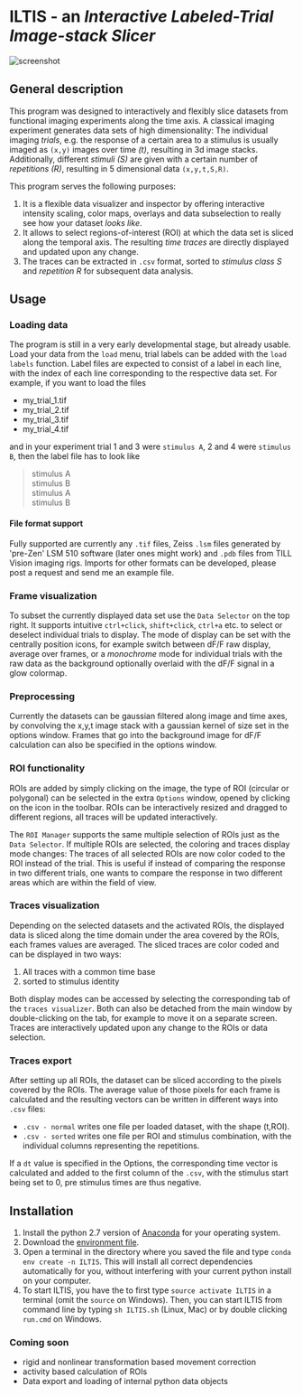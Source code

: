 # ILTIS - an _Interactive Labeled-Trial Image-stack Slicer_

![screenshot](https://github.com/grg2rsr/ILTIS/blob/master/docs/screenshot.png  "ILTIS screenshot")

## General description

This program was designed to interactively and flexibly slice datasets from functional imaging experiments along the time axis. A classical imaging experiment generates data sets of high dimensionality: The individual imaging _trials_, e.g. the response of a certain area to a stimulus is usually imaged as `(x,y)` images over time _(t)_, resulting in 3d image stacks. Additionally, different _stimuli (S)_ are given with a certain number of _repetitions (R)_, resulting in 5 dimensional data `(x,y,t,S,R)`.

This program serves the following purposes:

1.  It is a flexible data visualizer and inspector by offering interactive intensity scaling, color maps, overlays and data subselection to really see how your dataset _looks like_.
2.  It allows to select regions-of-interest (ROI) at which the data set is sliced along the temporal axis. The resulting _time traces_ are directly displayed and updated upon any change.
3. The traces can be extracted in `.csv` format, sorted to  _stimulus class S_ and _repetition R_ for subsequent data analysis.

## Usage
### Loading data
The program is still in a very early developmental stage, but already usable. Load your data from the `load` menu, trial labels can be added with the `load labels` function. Label files are expected to consist of a label in each line, with the index of each line corresponding to the respective data set. For example, if you want to load the files

+ my_trial_1.tif
+ my_trial_2.tif
+ my_trial_3.tif
+ my_trial_4.tif

and in your experiment trial 1 and 3 were `stimulus A`, 2 and 4 were `stimulus B`, then the label file has to look like

> stimulus A  
stimulus B  
stimulus A  
stimulus B  

#### File format support
Fully supported are currently any `.tif` files,  Zeiss `.lsm` files generated by 'pre-Zen' LSM 510 software (later ones might work) and `.pdb` files from TILL Vision imaging rigs. Imports for other formats can be developed, please post a request and send me an example file.

### Frame visualization
To subset the currently displayed data set use the `Data Selector` on the top right. It supports intuitive `ctrl+click`, `shift+click`, `ctrl+a` etc. to select or deselect individual trials to display. The mode of display can be set with the centrally position icons, for example switch between dF/F raw display, average over frames, or a _monochrome_ mode for individual trials with the raw data as the background optionally overlaid with the dF/F signal in a glow colormap.

### Preprocessing
Currently the datasets can be gaussian filtered along image and time axes, by convolving the x,y,t image stack with a gaussian kernel of size set in the options window. Frames that go into the background image for dF/F calculation can also be specified in the options window.

### ROI functionality
ROIs are added by simply clicking on the image, the type of ROI (circular or polygonal) can be selected in the extra `Options` window, opened by clicking on the icon in the toolbar. ROIs can be interactively resized and dragged to different regions, all traces will be updated interactively.

The `ROI Manager` supports the same multiple selection of ROIs just as the `Data Selector`. If multiple ROIs are selected, the coloring and traces display mode changes: The traces of all selected ROIs are now color coded to the ROI instead of the trial. This is useful if instead of comparing the response in two different trials, one wants to compare the response in two different areas which are within the field of view.


### Traces visualization
Depending on the selected datasets and the activated ROIs, the displayed data is sliced along the time domain under the area covered by the ROIs, each frames values are averaged. The sliced traces are color coded and can be displayed in two ways:

1) All traces with a common time base
2) sorted to stimulus identity

Both display modes can be accessed by selecting the corresponding tab of the `traces visualizer`. Both can also be detached from the main window by double-clicking on the tab, for example to move it on a separate screen. Traces are interactively updated upon any change to the ROIs or data selection.

### Traces export
After setting up all ROIs, the dataset can be sliced according to the pixels covered by the ROIs. The average value of those pixels for each frame is calculated and the resulting vectors can be written in different ways into `.csv` files:

+ `.csv - normal` writes one file per loaded dataset, with the shape (t,ROI). 
+ `.csv - sorted` writes one file per ROI and stimulus combination, with the individual columns representing the repetitions.

If a `dt` value is specified in the Options, the corresponding time vector is calculated and added to the first column of the `.csv`, with the stimulus start being set to 0, pre stimulus times are thus negative.


## Installation
1. Install the python 2.7 version of [Anaconda](https://www.continuum.io/downloads) for your operating system.
2. Download the [environment file](https://github.com/grg2rsr/ILTIS/blob/master/ILTIS.yml).
3. Open a terminal in the directory where you saved the file and type `conda env create -n ILTIS`. This will install all correct dependencies automatically for you, without interfering with your current python install on your computer.
4. To start ILTIS, you have the  to first type `source activate ILTIS` in a terminal (omit the `source` on Windows). Then, you can start ILTIS from command line by typing `sh ILTIS.sh` (Linux, Mac) or by double clicking `run.cmd` on Windows.


### Coming soon
+ rigid and nonlinear transformation based movement correction
+ activity based calculation of ROIs
+ Data export and loading of internal python data objects
